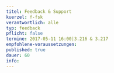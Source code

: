 ```yaml
---
titel: Feedback & Support
kuerzel: f-fsk
verantwortlich: alle
typ: feedback
pflicht: false
termine: 2017-05-11 16:00|3.216 & 3.217
empfohlene-voraussetzungen: 
published: true
dauer: 60
info: 
---
```


